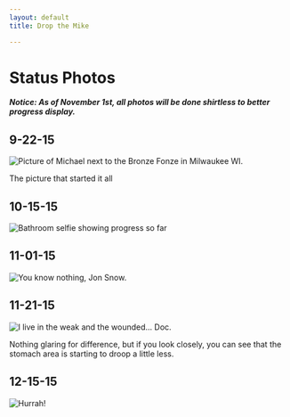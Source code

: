 ```yaml
---
layout: default
title: Drop the Mike

---
```

# Status Photos

***Notice: As of November 1st, all photos will be done shirtless to better progress display.***

## 9-22-15
![Picture of Michael next to the Bronze Fonze in Milwaukee WI.](../assets/images/9-22-15.jpg)

The picture that started it all

## 10-15-15
![Bathroom selfie showing progress so far](../assets/images/10-15-15.jpg)

## 11-01-15
![You know nothing, Jon Snow.](../assets/images/11-01-15.jpg)

## 11-21-15
![I live in the weak and the wounded... Doc.](../assets/images/11-21-15.jpg)

Nothing glaring for difference, but if you look closely, you can see that the stomach area is starting to droop a little less.

## 12-15-15
![Hurrah!](../assets/images/12-15-15/jpg)